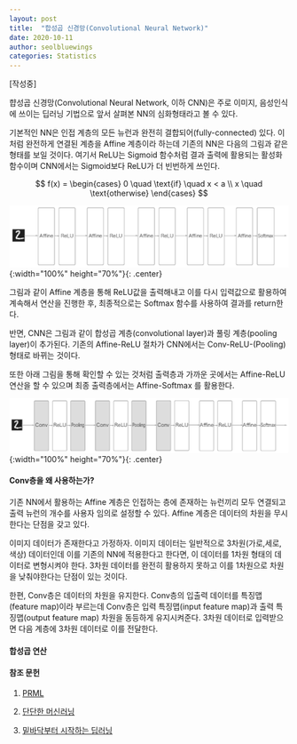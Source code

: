 ```yaml
---
layout: post
title:  "합성곱 신경망(Convolutional Neural Network)"
date: 2020-10-11
author: seolbluewings
categories: Statistics
---
```


[작성중]

햡성곱 신경망(Convolutional Neural Network, 이하 CNN)은 주로 이미지, 음성인식에 쓰이는 딥러닝 기법으로 앞서 살펴본 NN의 심화형태라고 볼 수 있다.

기본적인 NN은 인접 계층의 모든 뉴런과 완전히 결합되어(fully-connected) 있다. 이처럼 완전하게 연결된 계층을 Affine 계층이라 하는데 기존의 NN은 다음의 그림과 같은 형태를 보일 것이다. 여기서 ReLU는 Sigmoid 함수처럼 결과 출력에 활용되는 활성화 함수이며 CNN에서는 Sigmoid보다 ReLU가 더 빈번하게 쓰인다.

$$
f(x) =
\begin{cases}
0 \quad \text{if} \quad x < a  \\
x \quad \text{otherwise}
\end{cases}
$$

![CNN](https://github.com/seolbluewings/seolbluewings.github.io/blob/master/assets/NN_STRUCTURE.png?raw=true){:width="100%" height="70%"}{: .center}

그림과 같이 Affine 계층을 통해 ReLU값을 출력해내고 이를 다시 입력값으로 활용하여 계속해서 연산을 진행한 후, 최종적으로는 Softmax 함수를 사용하여 결과를 return한다.

반면, CNN은 그림과 같이 합성곱 계층(convolutional layer)과 풀링 계층(pooling layer)이 추가된다. 기존의 Affine-ReLU 절차가 CNN에서는 Conv-ReLU-(Pooling) 형태로 바뀌는 것이다.

또한 아래 그림을 통해 확인할 수 있는 것처럼 출력층과 가까운 곳에서는 Affine-ReLU 연산을 할 수 있으며 최종 출력층에서는 Affine-Softmax 를 활용한다.

![CNN](https://github.com/seolbluewings/seolbluewings.github.io/blob/master/assets/CNN_STRUCTURE.png?raw=true){:width="100%" height="70%"}{: .center}

#### Conv층을 왜 사용하는가?

기존 NN에서 활용하는 Affine 계층은 인접하는 층에 존재하는 뉴런끼리 모두 연결되고 출력 뉴런의 개수를 사용자 임의로 설정할 수 있다. Affine 계층은 데이터의 차원을 무시한다는 단점을 갖고 있다.

이미지 데이터가 존재한다고 가정하자. 이미지 데이터는 일반적으로 3차원(가로,세로,색상) 데이터인데 이를 기존의 NN에 적용한다고 한다면, 이 데이터를 1차원 형태의 데이터로 변형시켜야 한다. 3차원 데이터를 완전히 활용하지 못하고 이를 1차원으로 차원을 낮춰야한다는 단점이 있는 것이다.

한편, Conv층은 데이터의 차원을 유지한다. Conv층의 입출력 데이터를 특징맵(feature map)이라 부르는데 Conv층은 입력 특징맵(input feature map)과 출력 특징맵(output feature map) 차원을 동등하게 유지시켜준다. 3차원 데이터로 입력받으면 다음 계층에 3차원 데이터로 이를 전달한다.

#### 합성곱 연산 




#### 참조 문헌
1. [PRML](http://users.isr.ist.utl.pt/~wurmd/Livros/school/Bishop%20-%20Pattern%20Recognition%20And%20Machine%20Learning%20-%20Springer%20%202006.pdf) <br>

2. [단단한 머신러닝](http://www.yes24.com/Product/Goods/88440860)

3. [밑바닥부터 시작하는 딥러닝](https://www.hanbit.co.kr/store/books/look.php?p_code=B8475831198)